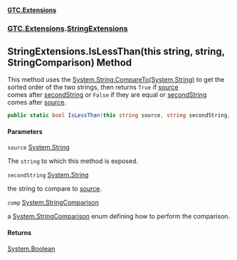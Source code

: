 #### [GTC.Extensions](GTC.Extensions.md 'GTC.Extensions')
### [GTC.Extensions](GTC.Extensions.md#GTC.Extensions 'GTC.Extensions').[StringExtensions](GTC.Extensions.md#GTC.Extensions.StringExtensions 'GTC.Extensions.StringExtensions')

## StringExtensions.IsLessThan(this string, string, StringComparison) Method

This method uses the [System.String.CompareTo(System.String)](https://docs.microsoft.com/en-us/dotnet/api/System.String.CompareTo#System_String_CompareTo_System_String_ 'System.String.CompareTo(System.String)') to get the  
sorted order of the two strings, then returns `True` if [source](StringExtensions.IsLessThan(thisstring,string,StringComparison).md#GTC.Extensions.StringExtensions.IsLessThan(thisstring,string,System.StringComparison).source 'GTC.Extensions.StringExtensions.IsLessThan(this string, string, System.StringComparison).source')  
comes after [secondString](StringExtensions.IsLessThan(thisstring,string,StringComparison).md#GTC.Extensions.StringExtensions.IsLessThan(thisstring,string,System.StringComparison).secondString 'GTC.Extensions.StringExtensions.IsLessThan(this string, string, System.StringComparison).secondString') or `False` if they are equal or [secondString](StringExtensions.IsLessThan(thisstring,string,StringComparison).md#GTC.Extensions.StringExtensions.IsLessThan(thisstring,string,System.StringComparison).secondString 'GTC.Extensions.StringExtensions.IsLessThan(this string, string, System.StringComparison).secondString')  
comes after [source](StringExtensions.IsLessThan(thisstring,string,StringComparison).md#GTC.Extensions.StringExtensions.IsLessThan(thisstring,string,System.StringComparison).source 'GTC.Extensions.StringExtensions.IsLessThan(this string, string, System.StringComparison).source').

```csharp
public static bool IsLessThan(this string source, string secondString, System.StringComparison comp=System.StringComparison.CurrentCultureIgnoreCase);
```
#### Parameters

<a name='GTC.Extensions.StringExtensions.IsLessThan(thisstring,string,System.StringComparison).source'></a>

`source` [System.String](https://docs.microsoft.com/en-us/dotnet/api/System.String 'System.String')

The `string` to which this method is exposed.

<a name='GTC.Extensions.StringExtensions.IsLessThan(thisstring,string,System.StringComparison).secondString'></a>

`secondString` [System.String](https://docs.microsoft.com/en-us/dotnet/api/System.String 'System.String')

the string to compare to [source](StringExtensions.IsLessThan(thisstring,string,StringComparison).md#GTC.Extensions.StringExtensions.IsLessThan(thisstring,string,System.StringComparison).source 'GTC.Extensions.StringExtensions.IsLessThan(this string, string, System.StringComparison).source').

<a name='GTC.Extensions.StringExtensions.IsLessThan(thisstring,string,System.StringComparison).comp'></a>

`comp` [System.StringComparison](https://docs.microsoft.com/en-us/dotnet/api/System.StringComparison 'System.StringComparison')

a [System.StringComparison](https://docs.microsoft.com/en-us/dotnet/api/System.StringComparison 'System.StringComparison') enum defining how to perform the comparison.

#### Returns
[System.Boolean](https://docs.microsoft.com/en-us/dotnet/api/System.Boolean 'System.Boolean')